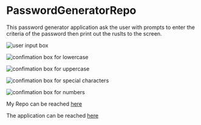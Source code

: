 # PasswordGeneratorRepo

<p>This password generator application ask the user with prompts to enter the criteria of the password then print out the ruslts to the screen.</p>


![user input box](\pics\prompt1.JPG "Input Box")<br />

![confimation box for lowercase](pics\confirmBox1.JPG "Confimation box for lowercase")<br />

![confimation box for uppercase](pics\confirmBox2.JPG "Confimation box for uppercase")<br />

![confimation box for special characters](pics\confirmBox3.JPG "Confimation box for special characters")<br />

![confimation box for numbers](pics\confirmBox4.JPG "Confimation box for numbers")<br />


<p>My Repo can be reached <a href= "https://kirkh43064.github.io/PasswordGeneratorRepo/" target="_blank">here</a></p>
<p>The application can be reached <a href= "https://kirkh43064.github.io/PasswordGeneratorRepo/Develop/index.html" target="_blank">here</a></p>